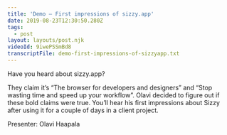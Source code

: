 ```yaml
---
title: 'Demo – First impressions of sizzy.app'
date: 2019-08-23T12:30:50.280Z
tags:
  - post
layout: layouts/post.njk
videoId: 9iwePSSmBd8
transcriptFile: demo-first-impressions-of-sizzyapp.txt
---
```


<!--- You can insert a short description here -->

Have you heard about sizzy.app?

They claim it’s “The browser for developers and designers” and “Stop wasting time and speed up your workflow”. Olavi decided to figure out if these bold claims were true. You’ll hear his first impressions about Sizzy after using it for a couple of days in a client project.

Presenter: Olavi Haapala
